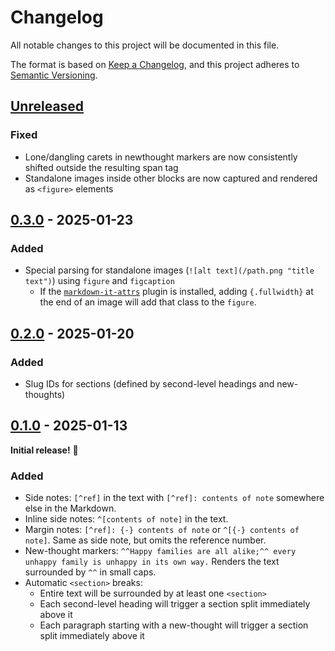 # Changelog

All notable changes to this project will be documented in this file.

The format is based on [Keep a Changelog](https://keepachangelog.com/en/1.1.0/),
and this project adheres to [Semantic Versioning](https://semver.org/spec/v2.0.0.html).

## [Unreleased]

### Fixed

- Lone/dangling carets in newthought markers are now consistently shifted outside the resulting span tag
- Standalone images inside other blocks are now captured and rendered as `<figure>` elements

## [0.3.0] - 2025-01-23

### Added

- Special parsing for standalone images (`![alt text](/path.png "title text")`) using `figure` and `figcaption`
  - If the [`markdown-it-attrs`](https://github.com/arve0/markdown-it-attrs) plugin is installed, adding `{.fullwidth}` at the end of an image will add that class to the `figure`.

## [0.2.0] - 2025-01-20

### Added

- Slug IDs for sections (defined by second-level headings and new-thoughts)

## [0.1.0] - 2025-01-13

**Initial release!** :tada:

### Added

- Side notes: `[^ref]` in the text with `[^ref]: contents of note` somewhere else in the Markdown.
- Inline side notes: `^[contents of note]` in the text.
- Margin notes: `[^ref]: {-} contents of note` or `^[{-} contents of note]`. Same as side note, but omits the reference number.
- New-thought markers: `^^Happy families are all alike;^^ every unhappy family is unhappy in its own way.` Renders the text surrounded by `^^` in small caps.
- Automatic `<section>` breaks:
  - Entire text will be surrounded by at least one `<section>`
  - Each second-level heading will trigger a section split immediately above it
  - Each paragraph starting with a new-thought will trigger a section split immediately above it

[Unreleased]: https://github.com/neillrobson/markdown-it-tufte/compare/v0.3.0...HEAD
[0.3.0]: https://github.com/neillrobson/markdown-it-tufte/releases/tag/v0.3.0
[0.2.0]: https://github.com/neillrobson/markdown-it-tufte/releases/tag/v0.2.0
[0.1.0]: https://github.com/neillrobson/markdown-it-tufte/releases/tag/v0.1.0

